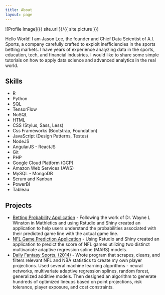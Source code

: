 ```yaml
---
title: About
layout: page
---
```

![Profile Image]({{ site.url }}/{{ site.picture }})

<p>Hello World! I am Jason Lee, the founder and Chief Data Scientist of A.I. Sports, a company carefully crafted to exploit inefficiencies in the sports betting markets. I have years of experience analyzing data in the sports, education, tech, and financial industries. I would like to share some simple tutorials on how to apply data science and advanced analytics in the real world.</p>


<h2>Skills</h2>

<ul class="skill-list">
	<li>R</li>
	<li>Python</li>
	<li>SQL</li>
	<li>TensorFlow</li>
	<li>NoSQL</li>
	<li>HTML</li>
	<li>CSS (Stylus, Sass, Less)</li>
	<li>Css Frameworks (Bootstrap, Foundation)</li>
	<li>JavaScript (Design Patterns, Testes)</li>
	<li>NodeJS</li>
	<li>AngularJS - ReactJS</li>
	<li>Git</li>
	<li>PHP</li>
	<li>Google Cloud Platform (GCP)</li>
	<li>Amazon Web Services (AWS)</li>
	<li>MySQL - MongoDB</li>
	<li>Scrum and Kanban</li>
	<li>PowerBI</li>
	<li>Tableau</li>
</ul>

<h2>Projects</h2>

<ul>
	<li><a href="https://aisportsfirm.com/apps/bet-probabilities-app/">Betting Probability Application</a> - Following the work of Dr. Wayne L Winston in Mathletics and using Rstudio and Shiny created an application to help users understand the probabilities associated with their predicted game line with the actual game line.</li>
	<li><a href="https://aisportsfirm.com/apps/nfl-game-prediction-app/">NFL Game Prediction Application</a> - Using Rstudio and Shiny created an application to predict the score of NFL games utilizing two distinct multivariate adaptive regression spline (MARS) models.</li>
	<li><a href="https://github.com/papagorgio23/">Daily Fantasy Sports, (2014)</a> - Wrote program that scrapes, cleans, and filters relevant NFL and NBA statistics to create my own player projections. Used several machine learning algorithms - neural networks, multivariate adaptive regression splines, random forest, generalized additive models. Then designed an algorithm to generate hundreds of optimized lineups based on point projections, risk tolerance, player exposure, and cost constraints.</li>
</ul>
